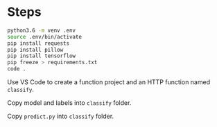 # Steps

```bash
python3.6 -m venv .env
source .env/bin/activate
pip install requests
pip install pillow
pip install tensorflow
pip freeze > requirements.txt
code .
```

Use VS Code to create a function project and an HTTP function named `classify`.

Copy model and labels into `classify` folder.

Copy `predict.py` into `classify` folder.

```bash

```
